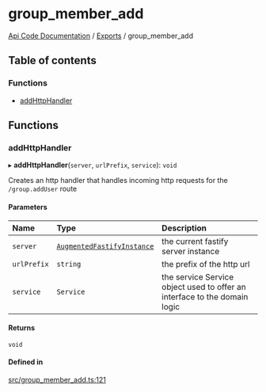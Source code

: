 # group\_member\_add
 
[Api Code Documentation](../README.md) / [Exports](../modules.md) / group\_member\_add

## Table of contents

### Functions

- [addHttpHandler](group_member_add.md#addhttphandler)

## Functions

### addHttpHandler

▸ **addHttpHandler**(`server`, `urlPrefix`, `service`): `void`

Creates an http handler that handles incoming http requests for the `/group.addUser` route

#### Parameters

| Name | Type | Description |
| :------ | :------ | :------ |
| `server` | [`AugmentedFastifyInstance`](../interfaces/types.AugmentedFastifyInstance.md) | the current fastify server instance |
| `urlPrefix` | `string` | the prefix of the http url |
| `service` | `Service` | the service Service object used to offer an interface to the domain logic |

#### Returns

`void`

#### Defined in

[src/group_member_add.ts:121](https://github.com/openkfw/TruBudget/blob/95e6f8a/api/src/group_member_add.ts#L121)
